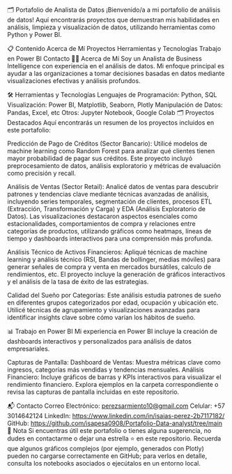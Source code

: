 🗂️ Portafolio de Analista de Datos
¡Bienvenido/a a mi portafolio de análisis de datos! Aquí encontrarás proyectos que demuestran mis habilidades en análisis, limpieza y visualización de datos, utilizando herramientas como Python y Power BI.

📋 Contenido
Acerca de Mí
Proyectos
Herramientas y Tecnologías
Trabajo en Power BI
Contacto
👨‍💻 Acerca de Mí
Soy un Analista de Business Intelligence con experiencia en el análisis de datos. Mi enfoque principal es ayudar a las organizaciones a tomar decisiones basadas en datos mediante visualizaciones efectivas y análisis profundos.

🛠️ Herramientas y Tecnologías
Lenguajes de Programación: Python, SQL
Visualización: Power BI, Matplotlib, Seaborn, Plotly
Manipulación de Datos: Pandas, Excel, etc
Otros: Jupyter Notebook, Google Colab
🗂️ Proyectos Destacados
Aquí encontrarás un resumen de los proyectos incluidos en este portafolio:

Predicción de Pago de Créditos (Sector Bancario):
Utilicé modelos de machine learning como Random Forest para analizar qué clientes tienen mayor probabilidad de pagar sus créditos. Este proyecto incluyó preprocesamiento de datos, análisis exploratorio y métricas de evaluación como precisión y recall.

Análisis de Ventas (Sector Retail):
Analicé datos de ventas para descubrir patrones y tendencias clave mediante técnicas avanzadas de análisis, incluyendo series temporales, segmentación de clientes, procesos ETL (Extracción, Transformación y Carga) y EDA (Análisis Exploratorio de Datos). Las visualizaciones destacaron aspectos esenciales como estacionalidades, comportamientos de compra y relaciones entre categorías de productos, utilizando gráficos como heatmaps, líneas de tiempo y dashboards interactivos para una comprensión más profunda.

Análisis Técnico de Activos Financieros:
Apliqué técnicas de machine learning y análisis técnico (RSI, Bandas de bollinger, medias móviles) para generar señales de compra y venta en mercados bursátiles, calculo de rendimientos, etc. El proyecto incluye la generación de gráficos interactivos y el análisis de la tasa de éxito de las estrategias.

Calidad del Sueño por Categorías:
Este análisis estudia patrones de sueño en diferentes grupos categorizados por edad, ocupación y ubicación etc. Utilicé técnicas de agrupamiento y visualizaciones avanzadas para identificar insights clave sobre cómo varían los hábitos de sueño.

📊 Trabajo en Power BI
Mi experiencia en Power BI incluye la creación de dashboards interactivos y personalizados para análisis de datos empresariales.

Capturas de Pantalla:
Dashboard de Ventas: Muestra métricas clave como ingresos, categorías más vendidas y tendencias mensuales.
Análisis Financiero: Incluye gráficos de barras y KPIs interactivos para visualizar el rendimiento financiero.
Explora ejemplos en la carpeta correspondiente o revisa las capturas de pantalla incluidas en este repositorio.

📬 Contacto
Correo Electrónico: perezsarmiento10@gmail.com
Celular: +57 3014642124
LinkedIn: https://www.linkedin.com/in/isaias-perez-2b7117182/
GitHub: https://github.com/isapesa0908/Portafolio-Data-analyst/tree/main
🌟 Nota
Si encuentras útil este portafolio o tienes alguna sugerencia, no dudes en contactarme o dejar una estrella ⭐ en este repositorio. Recuerda que algunos gráficos complejos (por ejemplo, generados con Plotly) pueden no cargarse correctamente en GitHub; para verlos en detalle, consulta los notebooks asociados o ejecútalos en un entorno local.

